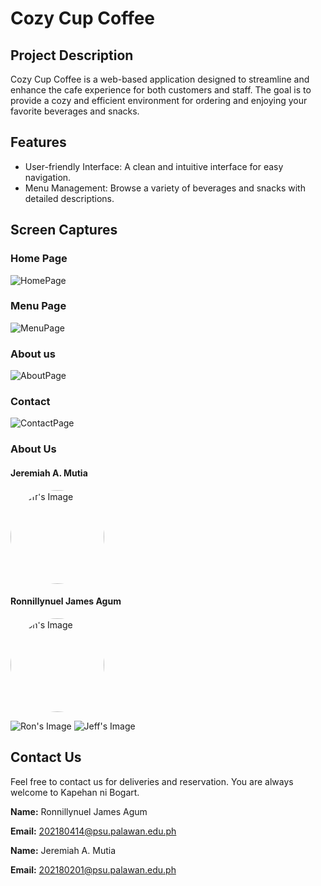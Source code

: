 # Cozy Cup Coffee 

## Project Description 
Cozy Cup Coffee is a web-based application designed to streamline and enhance the cafe experience for both customers and staff. The goal is to provide a cozy and efficient environment for ordering and enjoying your favorite beverages and snacks.

## Features 
- User-friendly Interface: A clean and intuitive interface for easy navigation.
- Menu Management: Browse a variety of beverages and snacks with detailed descriptions.

## Screen Captures 

### Home Page
![HomePage](home.jpg)

### Menu Page
![MenuPage](menu.jpg)

### About us
![AboutPage](about.jpg)

### Contact
![ContactPage](contact.jpg)

### About Us

#### Jeremiah A. Mutia
<a href="https://github.com/jeffhaha101">
    <img src="img/jeff.jpg" alt="Jeff's Image" width="150" style="border-radius: 50%;">
</a>

#### Ronnillynuel James Agum
<a href="https://github.com/rondonbrij">
    <img src="img/pfp.jpg" alt="Ron's Image" width="150" style="border-radius: 50%;">
</a>

![Ron's Image](img/ron.jpg)
![Jeff's Image](img/jeff.jpg)

## Contact Us

Feel free to contact us for deliveries and reservation. You are always welcome to Kapehan ni Bogart.

 **Name:** Ronnillynuel James Agum

 **Email:** 202180414@psu.palawan.edu.ph

 **Name:** Jeremiah A. Mutia

 **Email:** 202180201@psu.palawan.edu.ph
